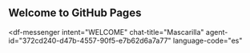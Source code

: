 ## Welcome to GitHub Pages

<script src="https://www.gstatic.com/dialogflow-console/fast/messenger/bootstrap.js?v=1"></script>
<df-messenger
  intent="WELCOME"
  chat-title="Mascarilla"
  agent-id="372cd240-d47b-4557-90f5-e7b62d6a7a77"
  language-code="es"
></df-messenger>
